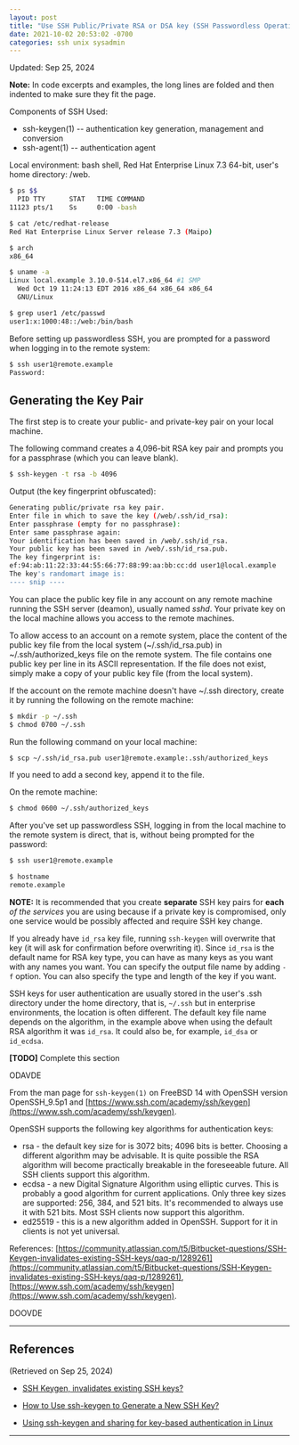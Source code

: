 ```yaml
---
layout: post
title: "Use SSH Public/Private RSA or DSA key (SSH Passwordless Operation)" 
date: 2021-10-02 20:53:02 -0700 
categories: ssh unix sysadmin 
---
```


Updated: Sep 25, 2024


**Note:**
In code excerpts and examples, the long lines are folded and then 
indented to make sure they fit the page.

Components of SSH Used:
- ssh-keygen(1) -- authentication key generation, management and conversion
- ssh-agent(1)  -- authentication agent

Local environment: bash shell, Red Hat Enterprise Linux 7.3 64-bit, 
user's home directory: /web.
```sh
$ ps $$
  PID TTY      STAT   TIME COMMAND
11123 pts/1    Ss     0:00 -bash

$ cat /etc/redhat-release
Red Hat Enterprise Linux Server release 7.3 (Maipo)

$ arch
x86_64

$ uname -a
Linux local.example 3.10.0-514.el7.x86_64 #1 SMP
  Wed Oct 19 11:24:13 EDT 2016 x86_64 x86_64 x86_64
  GNU/Linux

$ grep user1 /etc/passwd
user1:x:1000:48::/web:/bin/bash
```

Before setting up passwordless SSH, you are prompted for a password when 
logging in to the remote system:
```sh
$ ssh user1@remote.example
Password:
```

## Generating the Key Pair

The first step is to create your public- and 
private-key pair on your local machine.

The following command creates a 4,096-bit RSA key pair 
and prompts you for a passphrase (which you can leave blank).

```sh
$ ssh-keygen -t rsa -b 4096
```

Output (the key fingerprint obfuscated):
```sh
Generating public/private rsa key pair.
Enter file in which to save the key (/web/.ssh/id_rsa):
Enter passphrase (empty for no passphrase):
Enter same passphrase again:
Your identification has been saved in /web/.ssh/id_rsa.
Your public key has been saved in /web/.ssh/id_rsa.pub.
The key fingerprint is:
ef:94:ab:11:22:33:44:55:66:77:88:99:aa:bb:cc:dd user1@local.example
The key's randomart image is:
---- snip ----
```

You can place the public key file in any account on any remote machine 
running the SSH server (deamon), usually named _sshd_.  Your private key 
on the local machine allows you access to the remote machines.

To allow access to an account on a remote system, place the content of 
the public key file from the local system (~/.ssh/id_rsa.pub) in 
~/.ssh/authorized_keys file on the remote system.  The file contains one 
public key per line in its  ASCII representation.  If the file does not 
exist, simply make a copy of your public key file (from the local system).

If the account on the remote machine doesn't have ~/.ssh directory, 
create it by running the following on the remote machine:
```sh
$ mkdir -p ~/.ssh
$ chmod 0700 ~/.ssh
```

Run the following command on your local machine:
```sh
$ scp ~/.ssh/id_rsa.pub user1@remote.example:.ssh/authorized_keys
```

If you need to add a second key, append it to the file.

On the remote machine:
```sh
$ chmod 0600 ~/.ssh/authorized_keys
```

After you've set up passwordless SSH, logging in from the local machine 
to the remote system is direct, that is, without being prompted for 
the password:
```sh
$ ssh user1@remote.example

$ hostname
remote.example
```

**NOTE:** It is recommended that you create **separate** SSH key pairs for **each** *of the services* you are using because if a private key is compromised, only one service would be possibly affected and require SSH key change.

If you already have `id_rsa` key file, running `ssh-keygen` will overwrite that key (it will ask for confirmation before overwriting it).  Since `id_rsa` is the default name for RSA key type, you can have as many keys as you want with any names you want.  You can specify the output file name by adding `-f` option.  You can also specify the type and length of the key if you want.  

SSH keys for user authentication are usually stored in the user's .ssh directory under the home directory, that is, `~/.ssh` but in enterprise environments, the location is often different.  The default key file name depends on the algorithm, in the example above when using the default RSA algorithm it was `id_rsa`.  It could also be, for example, `id_dsa` or `id_ecdsa`.


**[TODO]**  Complete this section

ODAVDE

From the man page for `ssh-keygen(1)` on FreeBSD 14 with OpenSSH version OpenSSH_9.5p1 and [https://www.ssh.com/academy/ssh/keygen](https://www.ssh.com/academy/ssh/keygen).

OpenSSH supports the following key algorithms for authentication keys:
* rsa - the default key size for is 3072 bits; 4096 bits is better.  Choosing a different algorithm may be advisable.  It is quite possible the RSA algorithm will become practically breakable in the foreseeable future.  All SSH clients support this algorithm.
* ecdsa - a new Digital Signature Algorithm using elliptic curves.  This is probably a good algorithm for current applications.  Only three key sizes are supported: 256, 384, and 521 bits.  It's recommended to always use it with 521 bits.  Most SSH clients now support this algorithm.
* ed25519 - this is a new algorithm added in OpenSSH.  Support for it in clients is not yet universal.

References: [https://community.atlassian.com/t5/Bitbucket-questions/SSH-Keygen-invalidates-existing-SSH-keys/qaq-p/1289261](https://community.atlassian.com/t5/Bitbucket-questions/SSH-Keygen-invalidates-existing-SSH-keys/qaq-p/1289261), [https://www.ssh.com/academy/ssh/keygen](https://www.ssh.com/academy/ssh/keygen).

     
DOOVDE

---

## References
(Retrieved on Sep 25, 2024)

* [SSH Keygen, invalidates existing SSH keys?](https://community.atlassian.com/t5/Bitbucket-questions/SSH-Keygen-invalidates-existing-SSH-keys/qaq-p/1289261)

* [How to Use ssh-keygen to Generate a New SSH Key?](https://www.ssh.com/academy/ssh/keygen)

* [Using ssh-keygen and sharing for key-based authentication in Linux](https://www.redhat.com/sysadmin/configure-ssh-keygen)

---

